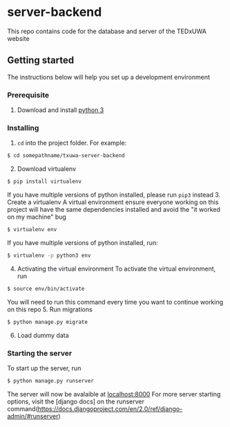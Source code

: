 # server-backend
This repo contains code for the database and server of the TEDxUWA website

## Getting started
The instructions below will help you set up a development environment

### Prerequisite
1. Download and install [python 3](https://www.python.org/downloads/)

### Installing
1. `cd` into the project folder. For example:
```bash
$ cd somepathname/txuwa-server-backend
```
2. Download virtualenv
```bash
$ pip install virtualenv
```
If you have multiple versions of python installed, please run `pip3` instead
3. Create a virtualenv
A virtual environment ensure everyone working on this project will have the same dependencies
installed and avoid the "it worked on my machine" bug
```bash
$ virtualenv env
```
If you have multiple versions of python installed, run:
```bash
$ virtualenv -p python3 env
```
4. Activating the virtual environment
To activate the virtual environment, run
```bash
$ source env/bin/activate
```
You will need to run this command every time you want to continue working on this repo
5. Run migrations
```bash
$ python manage.py migrate
```
6. Load dummy data


### Starting the server
To start up the server, run
```bash
$ python manage.py runserver
```
The server will now be avalaible at [localhost:8000](http://localhost:8000/)
For more server starting options, visit the [django docs] on the runserver command(https://docs.djangoproject.com/en/2.0/ref/django-admin/#runserver)